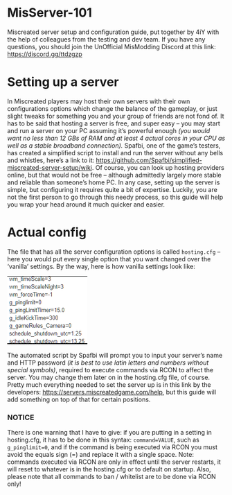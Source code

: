 # MisServer-101
Miscreated server setup and configuration guide, put together by 4iY with the help of colleagues from the testing and dev team. 
If you have any questions, you should join the UnOfficial MisModding Discord at this link: https://discord.gg/ttdzgzp
# Setting up a server
   In Miscreated players may host their own servers with their own configurations options which change the balance of the gameplay, or just slight tweaks for something you and your group of friends are not fond of.
   It has to be said that hosting a server is free, and super easy – you may start and run a server on your PC assuming it’s powerful enough *(you would want no less than 12 GBs of RAM and at least 4 actual cores in your CPU as well as a stable broadband connection).* Spafbi, one of the game’s testers, has created a simplified script to install and run the server without any bells and whistles, here’s a link to it: https://github.com/Spafbi/simplified-miscreated-server-setup/wiki. Of course, you can look up hosting providers online, but that would not be free – although admittedly largely more stable and reliable than someone’s home PC.
   In any case, setting up the server is simple, but configuring it requires quite a bit of expertise. Luckily, you are not the first person to go through this needy process, so this guide will help you wrap your head around it much quicker and easier.
# Actual config
The file that has all the server configuration options is called `hosting.cfg` – here you would put every single option that you want changed over the ‘vanilla’ settings. By the way, here is how vanilla settings look like:

![](Pics/VanillaSettings.png)

   The automated script by Spafbi will prompt you to input your server’s name and HTTP password *(it is best to use latin letters and numbers without special symbols)*, required to execute commands via RCON to affect the server. You may change them later on in the hosting.cfg file, of course.
   Pretty much everything needed to set the server up is in this link by the developers: https://servers.miscreatedgame.com/help, but this guide will add something on top of that for certain positions. 
   ### NOTICE
   There is one warning that I have to give: if you are putting in a setting in hosting.cfg, it has to be done in this syntax: `command=VALUE`, such as `g_pinglimit=0`, and if the command is being executed via RCON you must avoid the equals sign (=) and replace it with a single space. Note: commands executed via RCON are only in effect until the server restarts, it will reset to whatever is in the hosting.cfg or to default on startup. Also, please note that all commands to ban / whitelist are to be done via RCON only!
